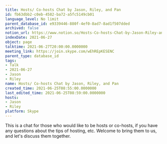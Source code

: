```yaml
---
title: Hosts/ Co-hosts Chat by Jason, Riley, and Pan
id: fb63dbb2-c0eb-4582-ba72-a5fc5149cb01
language_level: No limit
parent_database_id: e9339446-880f-4ef0-8ad7-8ad1f507dded
archived: false
notion_url: https://www.notion.so/Hosts-Co-hosts-Chat-by-Jason-Riley-and-Pan-fb63dbb2c0eb4582ba72a5fc5149cb01
indexDate: 2021-06-27
object: page
talktime: 2021-06-27T20:00:00.0000000
meeting_link: https://join.skype.com/wEhREpKESENC
parent_type: database_id
tags:
- Talk
- 2021-06-27
- Jason
- Riley
name: Hosts/ Co-hosts Chat by Jason, Riley, and Pan
created_time: 2021-06-25T08:55:00.0000000
last_edited_time: 2021-06-25T08:59:00.0000000
hosts:
- Jason
- Riley
platform: Skype
---
```


This is a chat for those who would like to be hosts or co-hosts, if you have any questions about the tips of hosting, etc. Welcome to bring them to us, and let's discuss them together.

